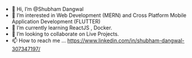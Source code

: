 - 👋 Hi, I’m @Shubham Dangwal
- 👀 I’m interested in Web Development (MERN) and Cross Platform Mobile Application Development (FLUTTER)
- 🌱 I’m currently learning ReactJS , Docker.
- 💞️ I’m looking to collaborate on Live Projects.
- 📫 How to reach me ... https://www.linkedin.com/in/shubham-dangwal-307347197/

<!---
thechildwholovesyou/thechildwholovesyou is a ✨ special ✨ repository because its `README.md` (this file) appears on your GitHub profile.
You can click the Preview link to take a look at your changes.
--->
